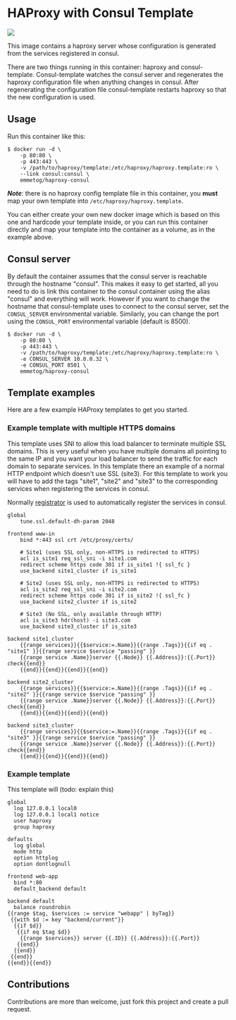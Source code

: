 # HAProxy with Consul Template

[![](https://badge.imagelayers.io/emmetog/haproxy-consul:latest.svg)](https://imagelayers.io/?images=emmetog/haproxy-consul:latest 'Image size')

This image contains a haproxy server whose configuration is generated from
the services registered in consul.

There are two things running in this container: haproxy and consul-template.
Consul-template watches the consul server and regenerates the haproxy
configuration file when anything changes in consul. After regenerating
the configuration file consul-template restarts haproxy so that the
new configuration is used.

## Usage

Run this container like this:
```
$ docker run -d \
    -p 80:80 \
    -p 443:443 \
    -v /path/to/haproxy/template:/etc/haproxy/haproxy.template:ro \
    --link consul:consul \
    emmetog/haproxy-consul
```

***Note***: there is no haproxy config template file in this container, you **must** map your own
template into `/etc/haproxy/haproxy.template`.

You can either create your own new docker image which is based on this one and hardcode
your template inside, or you can run this container directly and map your template into
the container as a volume, as in the example above.

## Consul server

By default the container assumes that the consul server is reachable through the hostname
"consul". This makes it easy to get started, all you need to do is link this container
to the consul container using the alias "consul" and everything will work. However if you
want to change the hostname that consul-template uses to connect to the consul server, set
the `CONSUL_SERVER` environmental variable. Similarly, you can change the port using the
`CONSUL_PORT` environmental variable (default is 8500).

```
$ docker run -d \
    -p 80:80 \
    -p 443:443 \
    -v /path/to/haproxy/template:/etc/haproxy/haproxy.template:ro \
    -e CONSUL_SERVER 10.0.0.32 \
    -e CONSUL_PORT 8501 \
    emmetog/haproxy-consul
```

## Template examples

Here are a few example HAProxy templates to get you started.

### Example template with multiple HTTPS domains

This template uses SNI to allow this load balancer to terminate multiple SSL
domains. This is very useful when you have multiple domains all pointing to the
same IP and you want your load balancer to send the traffic for each domain
to separate services. In this template there an example of a normal HTTP
endpoint which doesn't use SSL (site3). For this template to work you will
have to add the tags "site1", "site2" and "site3" to the corresponding services
when registering the services in consul.

Normally [registrator](https://github.com/gliderlabs/registrator) is used to
automatically register the services in consul.

```
global
    tune.ssl.default-dh-param 2048

frontend www-in
    bind *:443 ssl crt /etc/proxy/certs/

    # Site1 (uses SSL only, non-HTTPS is redirected to HTTPS)
    acl is_site1 req_ssl_sni -i site1.com
    redirect scheme https code 301 if is_site1 !{ ssl_fc }
    use_backend site1_cluster if is_site1

    # Site2 (uses SSL only, non-HTTPS is redirected to HTTPS)
    acl is_site2 req_ssl_sni -i site2.com
    redirect scheme https code 301 if is_site2 !{ ssl_fc }
    use_backend site2_cluster if is_site2

    # Site3 (No SSL, only available through HTTP)
    acl is_site3 hdr(host) -i site3.com
    use_backend site3_cluster if is_site3

backend site1_cluster
    {{range services}}{{$service:=.Name}}{{range .Tags}}{{if eq . "site1" }}{{range service $service "passing" }}
    {{range service .Name}}server {{.Node}} {{.Address}}:{{.Port}} check{{end}}
    {{end}}{{end}}{{end}}{{end}}

backend site2_cluster
    {{range services}}{{$service:=.Name}}{{range .Tags}}{{if eq . "site2" }}{{range service $service "passing" }}
    {{range service .Name}}server {{.Node}} {{.Address}}:{{.Port}} check{{end}}
    {{end}}{{end}}{{end}}{{end}}

backend site3_cluster
    {{range services}}{{$service:=.Name}}{{range .Tags}}{{if eq . "site3" }}{{range service $service "passing" }}
    {{range service .Name}}server {{.Node}} {{.Address}}:{{.Port}} check{{end}}
    {{end}}{{end}}{{end}}{{end}}
```

### Example template

This template will (todo: explain this)
```
global
  log 127.0.0.1 local0
  log 127.0.0.1 local1 notice
  user haproxy
  group haproxy

defaults
  log global
  mode http
  option httplog
  option dontlognull

frontend web-app
  bind *:80
  default_backend default

backend default
  balance roundrobin
{{range $tag, $services := service "webapp" | byTag}}
 {{with $d := key "backend/current"}}
  {{if $d}}
   {{if eq $tag $d}}
    {{range $services}} server {{.ID}} {{.Address}}:{{.Port}}
   {{end}}
  {{end}}
 {{end}}
{{end}}{{end}}
```

## Contributions

Contributions are more than welcome, just fork this project and create a pull request.
